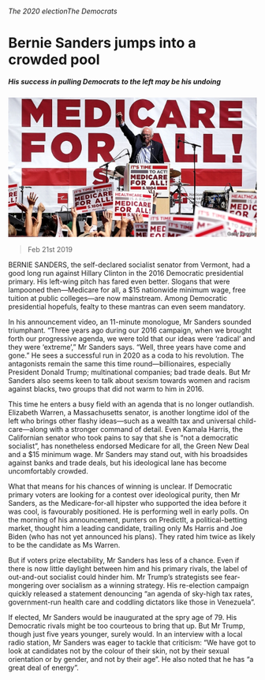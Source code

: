 ###### The 2020 electionThe Democrats

# Bernie Sanders jumps into a crowded pool 

##### His success in pulling Democrats to the left may be his undoing 

![image](images/20190223_usp003.jpg) 

> Feb 21st 2019 

BERNIE SANDERS, the self-declared socialist senator from Vermont, had a good long run against Hillary Clinton in the 2016 Democratic presidential primary. His left-wing pitch has fared even better. Slogans that were lampooned then—Medicare for all, a $15 nationwide minimum wage, free tuition at public colleges—are now mainstream. Among Democratic presidential hopefuls, fealty to these mantras can even seem mandatory. 

In his announcement video, an 11-minute monologue, Mr Sanders sounded triumphant. “Three years ago during our 2016 campaign, when we brought forth our progressive agenda, we were told that our ideas were ‘radical’ and they were ‘extreme’,” Mr Sanders says. “Well, three years have come and gone.” He sees a successful run in 2020 as a coda to his revolution. The antagonists remain the same this time round—billionaires, especially President Donald Trump; multinational companies; bad trade deals. But Mr Sanders also seems keen to talk about sexism towards women and racism against blacks, two groups that did not warm to him in 2016. 

This time he enters a busy field with an agenda that is no longer outlandish. Elizabeth Warren, a Massachusetts senator, is another longtime idol of the left who brings other flashy ideas—such as a wealth tax and universal child-care—along with a stronger command of detail. Even Kamala Harris, the Californian senator who took pains to say that she is “not a democratic socialist”, has nonetheless endorsed Medicare for all, the Green New Deal and a $15 minimum wage. Mr Sanders may stand out, with his broadsides against banks and trade deals, but his ideological lane has become uncomfortably crowded. 

What that means for his chances of winning is unclear. If Democratic primary voters are looking for a contest over ideological purity, then Mr Sanders, as the Medicare-for-all hipster who supported the idea before it was cool, is favourably positioned. He is performing well in early polls. On the morning of his announcement, punters on PredictIt, a political-betting market, thought him a leading candidate, trailing only Ms Harris and Joe Biden (who has not yet announced his plans). They rated him twice as likely to be the candidate as Ms Warren. 

But if voters prize electability, Mr Sanders has less of a chance. Even if there is now little daylight between him and his primary rivals, the label of out-and-out socialist could hinder him. Mr Trump’s strategists see fear-mongering over socialism as a winning strategy. His re-election campaign quickly released a statement denouncing “an agenda of sky-high tax rates, government-run health care and coddling dictators like those in Venezuela”. 

If elected, Mr Sanders would be inaugurated at the spry age of 79. His Democratic rivals might be too courteous to bring that up. But Mr Trump, though just five years younger, surely would. In an interview with a local radio station, Mr Sanders was eager to tackle that criticism: “We have got to look at candidates not by the colour of their skin, not by their sexual orientation or by gender, and not by their age”. He also noted that he has “a great deal of energy”. 

